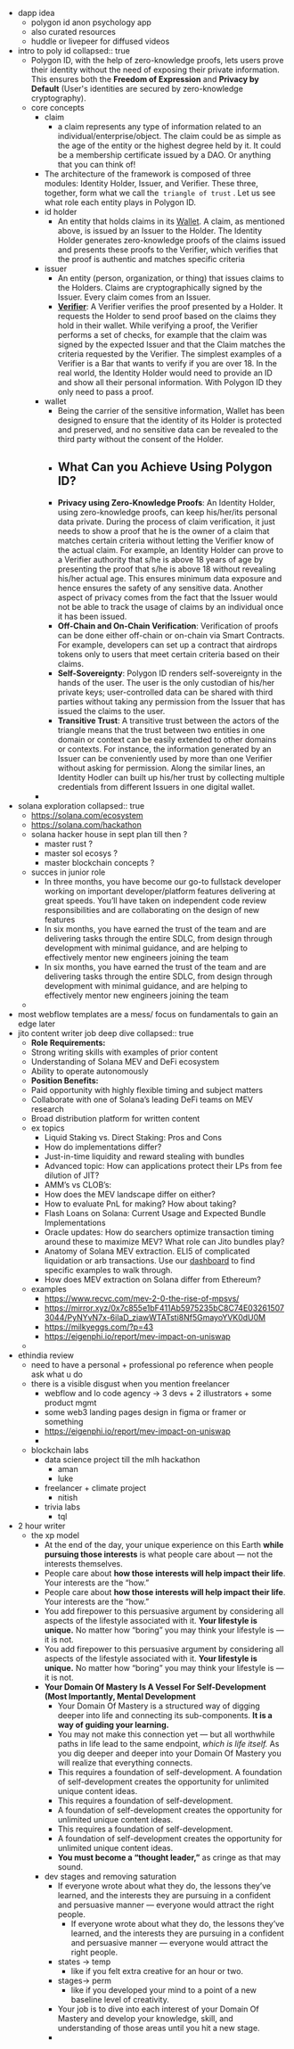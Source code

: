 - dapp idea
	- polygon id anon psychology app
	- also curated resources
	- huddle or livepeer for diffused videos
- intro to poly id
  collapsed:: true
	- Polygon ID, with the help of zero-knowledge proofs, lets users prove their identity without the need of exposing their private information. This ensures both the **Freedom of Expression** and **Privacy by Default** (User's identities are secured by zero-knowledge cryptography).
	- core concepts
		- claim
			- a claim represents any type of information related to an individual/enterprise/object. The claim could be as simple as the age of the entity or the highest degree held by it. It could be a membership certificate issued by a DAO. Or anything that you can think of!
		- The architecture of the framework is composed of three modules: Identity Holder, Issuer, and Verifier. These three, together, form what we call the  `triangle of trust` . Let us see what role each entity plays in Polygon ID.
		- id holder
			- An entity that holds claims in its [Wallet](https://0xpolygonid.github.io/tutorials/wallet/wallet-overview/). A claim, as mentioned above, is issued by an Issuer to the Holder. The Identity Holder generates zero-knowledge proofs of the claims issued and presents these proofs to the Verifier, which verifies that the proof is authentic and matches specific criteria
		- issuer
			- An entity (person, organization, or thing) that issues claims to the Holders. Claims are cryptographically signed by the Issuer. Every claim comes from an Issuer.
			- [**Verifier**](https://0xpolygonid.github.io/tutorials/verifier/verifier-overview/): A Verifier verifies the proof presented by a Holder. It requests the Holder to send proof based on the claims they hold in their wallet. While verifying a proof, the Verifier performs a set of checks, for example that the claim was signed by the expected Issuer and that the Claim matches the criteria requested by the Verifier. The simplest examples of a Verifier is a Bar that wants to verify if you are over 18. In the real world, the Identity Holder would need to provide an ID and show all their personal information. With Polygon ID they only need to pass a proof.
		- wallet
			- Being the carrier of the sensitive information, Wallet has been designed to ensure that the identity of its Holder is protected and preserved, and no sensitive data can be revealed to the third party without the consent of the Holder.
			- ## What Can you Achieve Using Polygon ID?
			- **Privacy using Zero-Knowledge Proofs**: An Identity Holder, using zero-knowledge proofs, can keep his/her/its personal data private. During the process of claim verification, it just needs to show a proof that he is the owner of a claim that matches certain criteria without letting the Verifier know of the actual claim. For example, an Identity Holder can prove to a Verifier authority that s/he is above 18 years of age by presenting the proof that s/he is above 18 without revealing his/her actual age. This ensures minimum data exposure and hence ensures the safety of any sensitive data. Another aspect of privacy comes from the fact that the Issuer would not be able to track the usage of claims by an individual once it has been issued.
			- **Off-Chain and On-Chain Verification**: Verification of proofs can be done either off-chain or on-chain via Smart Contracts. For example, developers can set up a contract that airdrops tokens only to users that meet certain criteria based on their claims.
			- **Self-Sovereignty**: Polygon ID renders self-sovereignty in the hands of the user. The user is the only custodian of his/her private keys; user-controlled data can be shared with third parties without taking any permission from the Issuer that has issued the claims to the user.
			- **Transitive Trust**: A transitive trust between the actors of the triangle means that the trust between two entities in one domain or context can be easily extended to other domains or contexts. For instance, the information generated by an Issuer can be conveniently used by more than one Verifier without asking for permission. Along the similar lines, an Identity Hodler can built up his/her trust by collecting multiple credentials from different Issuers in one digital wallet.
		-
- solana exploration
  collapsed:: true
	- https://solana.com/ecosystem
	- https://solana.com/hackathon
	- solana hacker house in sept plan till then ?
		- master rust ?
		- master sol ecosys ?
		- master blockchain concepts ?
	- succes in junior role
		- In three months, you have become our go-to fullstack developer working on important developer/platform features delivering at great speeds. You’ll have taken on independent code review responsibilities and are collaborating on the design of new features
		- In six months, you have earned the trust of the team and are delivering tasks through the entire SDLC, from design through development with minimal guidance, and are helping to effectively mentor new engineers joining the team
		- In six months, you have earned the trust of the team and are delivering tasks through the entire SDLC, from design through development with minimal guidance, and are helping to effectively mentor new engineers joining the team
	-
- most webflow templates are a mess/ focus on fundamentals to gain an edge later
- jito content writer job deep dive
  collapsed:: true
	- **Role Requirements:**
	- Strong writing skills with examples of prior content
	- Understanding of Solana MEV and DeFi ecosystem
	- Ability to operate autonomously
	- **Position Benefits:**
	- Paid opportunity with highly flexible timing and subject matters
	- Collaborate with one of Solana’s leading DeFi teams on MEV research
	- Broad distribution platform for written content
	- ex topics
		- Liquid Staking vs. Direct Staking: Pros and Cons
		- How do implementations differ?
		- Just-in-time liquidity and reward stealing with bundles
		- Advanced topic: How can applications protect their LPs from fee dilution of JIT?
		- AMM’s vs CLOB’s:
		- How does the MEV landscape differ on either?
		- How to evaluate PnL for making? How about taking?
		- Flash Loans on Solana: Current Usage and Expected Bundle Implementations
		- Oracle updates: How do searchers optimize transaction timing around these to maximize MEV? What role can Jito bundles play?
		- Anatomy of Solana MEV extraction. ELI5 of complicated liquidation or arb transactions. Use our [dashboard](https://jito.retool.com/embedded/public/7e37389a-c991-4fb3-a3cd-b387859c7da1) to find specific examples to walk through.
		- How does MEV extraction on Solana differ from Ethereum?
	- examples
		- https://www.recvc.com/mev-2-0-the-rise-of-mpsvs/
		- https://mirror.xyz/0x7c855e1bF411Ab5975235bC8C74E032615073044/PyNYvN7x-6ilaD_ziawWTATsti8Nf5GmayoYVK0dU0M
		- https://milkyeggs.com/?p=43
		- https://eigenphi.io/report/mev-impact-on-uniswap
	-
- ethindia review
	- need to have a personal + professional po reference when people ask what u do
	- there is a visible disgust when you mention freelancer
		- webflow and lo code agency -> 3 devs + 2 illustrators + some product mgmt
		- some web3 landing pages design in figma or framer or something
		- https://eigenphi.io/report/mev-impact-on-uniswap
		-
	- blockchain labs
		- data science project till the mlh hackathon
			- aman
			- luke
		- freelancer + climate project
			- nitish
		- trivia labs
			- tql
- 2 hour writer
	- the xp model
		- At the end of the day, your unique experience on this Earth **while pursuing those interests** is what people care about — not the interests themselves.
		- People care about **how those interests will help impact their life**. Your interests are the “how.”
		- People care about **how those interests will help impact their life**. Your interests are the “how.”
		- You add firepower to this persuasive argument by considering all aspects of the lifestyle associated with it. **Your lifestyle is unique.** No matter how “boring” you may think your lifestyle is — it is not.
		- You add firepower to this persuasive argument by considering all aspects of the lifestyle associated with it. **Your lifestyle is unique.** No matter how “boring” you may think your lifestyle is — it is not.
		- **Your Domain Of Mastery Is A Vessel For Self-Development (Most Importantly, Mental Development**
			- Your Domain Of Mastery is a structured way of digging deeper into life and connecting its sub-components. **It is a way of guiding your learning.**
			- You may not make this connection yet — but all worthwhile paths in life lead to the same endpoint, *which is life itself.* As you dig deeper and deeper into your Domain Of Mastery you will realize that everything connects.
			- This requires a foundation of self-development. A foundation of self-development creates the opportunity for unlimited unique content ideas.
			- This requires a foundation of self-development.
			- A foundation of self-development creates the opportunity for unlimited unique content ideas.
			- This requires a foundation of self-development.
			- A foundation of self-development creates the opportunity for unlimited unique content ideas.
			- **You must become a “thought leader,”** as cringe as that may sound.
		- dev stages and removing saturation
			- If everyone wrote about what they do, the lessons they’ve learned, and the interests they are pursuing in a confident and persuasive manner — everyone would attract the right people.
				- If everyone wrote about what they do, the lessons they’ve learned, and the interests they are pursuing in a confident and persuasive manner — everyone would attract the right people.
			- states -> temp
				- like if you felt extra creative for an hour or two.
			- stages-> perm
				- like if you developed your mind to a point of a new baseline level of creativity.
			- Your job is to dive into each interest of your Domain Of Mastery and develop your knowledge, skill, and understanding of those areas until you hit a new stage.
			-